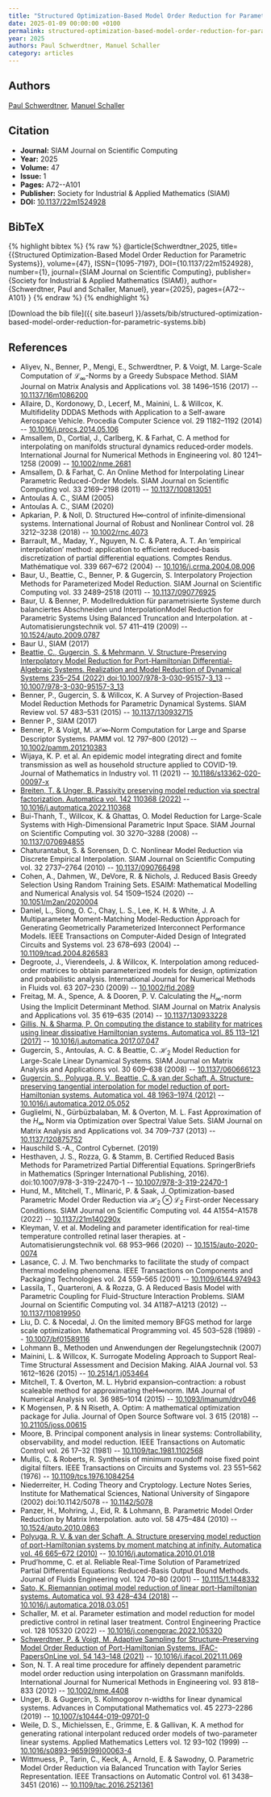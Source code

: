 ```yaml
---
title: "Structured Optimization-Based Model Order Reduction for Parametric Systems"
date: 2025-01-09 00:00:00 +0100
permalink: structured-optimization-based-model-order-reduction-for-parametric-systems
year: 2025
authors: Paul Schwerdtner, Manuel Schaller
category: articles
---
```

 
## Authors
[Paul Schwerdtner](authors/paul-schwerdtner), [Manuel Schaller](authors/manuel-schaller)
 
## Citation
- **Journal:** SIAM Journal on Scientific Computing
- **Year:** 2025
- **Volume:** 47
- **Issue:** 1
- **Pages:** A72--A101
- **Publisher:** Society for Industrial & Applied Mathematics (SIAM)
- **DOI:** [10.1137/22m1524928](https://doi.org/10.1137/22m1524928)
 
## BibTeX
{% highlight bibtex %}
{% raw %}
@article{Schwerdtner_2025,
  title={{Structured Optimization-Based Model Order Reduction for Parametric Systems}},
  volume={47},
  ISSN={1095-7197},
  DOI={10.1137/22m1524928},
  number={1},
  journal={SIAM Journal on Scientific Computing},
  publisher={Society for Industrial & Applied Mathematics (SIAM)},
  author={Schwerdtner, Paul and Schaller, Manuel},
  year={2025},
  pages={A72--A101}
}
{% endraw %}
{% endhighlight %}
 
[Download the bib file]({{ site.baseurl }}/assets/bib/structured-optimization-based-model-order-reduction-for-parametric-systems.bib)
 
## References
- Aliyev, N., Benner, P., Mengi, E., Schwerdtner, P. & Voigt, M. Large-Scale Computation of $\mathcal{L}_\infty$-Norms by a Greedy Subspace Method. SIAM Journal on Matrix Analysis and Applications vol. 38 1496–1516 (2017) -- [10.1137/16m1086200](https://doi.org/10.1137/16m1086200)
- Allaire, D., Kordonowy, D., Lecerf, M., Mainini, L. & Willcox, K. Multifidelity DDDAS Methods with Application to a Self-aware Aerospace Vehicle. Procedia Computer Science vol. 29 1182–1192 (2014) -- [10.1016/j.procs.2014.05.106](https://doi.org/10.1016/j.procs.2014.05.106)
- Amsallem, D., Cortial, J., Carlberg, K. & Farhat, C. A method for interpolating on manifolds structural dynamics reduced‐order models. International Journal for Numerical Methods in Engineering vol. 80 1241–1258 (2009) -- [10.1002/nme.2681](https://doi.org/10.1002/nme.2681)
- Amsallem, D. & Farhat, C. An Online Method for Interpolating Linear Parametric Reduced-Order Models. SIAM Journal on Scientific Computing vol. 33 2169–2198 (2011) -- [10.1137/100813051](https://doi.org/10.1137/100813051)
- Antoulas A. C., SIAM (2005)
- Antoulas A. C., SIAM (2020)
- Apkarian, P. & Noll, D. Structured H∞‐control of infinite‐dimensional systems. International Journal of Robust and Nonlinear Control vol. 28 3212–3238 (2018) -- [10.1002/rnc.4073](https://doi.org/10.1002/rnc.4073)
- Barrault, M., Maday, Y., Nguyen, N. C. & Patera, A. T. An ‘empirical interpolation’ method: application to efficient reduced-basis discretization of partial differential equations. Comptes Rendus. Mathématique vol. 339 667–672 (2004) -- [10.1016/j.crma.2004.08.006](https://doi.org/10.1016/j.crma.2004.08.006)
- Baur, U., Beattie, C., Benner, P. & Gugercin, S. Interpolatory Projection Methods for Parameterized Model Reduction. SIAM Journal on Scientific Computing vol. 33 2489–2518 (2011) -- [10.1137/090776925](https://doi.org/10.1137/090776925)
- Baur, U. & Benner, P. Modellreduktion für parametrisierte Systeme durch balanciertes Abschneiden und InterpolationModel Reduction for Parametric Systems Using Balanced Truncation and Interpolation. at - Automatisierungstechnik vol. 57 411–419 (2009) -- [10.1524/auto.2009.0787](https://doi.org/10.1524/auto.2009.0787)
- Baur U., SIAM (2017)
- [Beattie, C., Gugercin, S. & Mehrmann, V. Structure-Preserving Interpolatory Model Reduction for Port-Hamiltonian Differential-Algebraic Systems. Realization and Model Reduction of Dynamical Systems 235–254 (2022) doi:10.1007/978-3-030-95157-3_13](structure-preserving-interpolatory-model-reduction-for-port-hamiltonian-differential-algebraic-systems) -- [10.1007/978-3-030-95157-3_13](https://doi.org/10.1007/978-3-030-95157-3_13)
- Benner, P., Gugercin, S. & Willcox, K. A Survey of Projection-Based Model Reduction Methods for Parametric Dynamical Systems. SIAM Review vol. 57 483–531 (2015) -- [10.1137/130932715](https://doi.org/10.1137/130932715)
- Benner P., SIAM (2017)
- Benner, P. & Voigt, M. ℋ∞‐Norm Computation for Large and Sparse Descriptor Systems. PAMM vol. 12 797–800 (2012) -- [10.1002/pamm.201210383](https://doi.org/10.1002/pamm.201210383)
- Wijaya, K. P. et al. An epidemic model integrating direct and fomite transmission as well as household structure applied to COVID-19. Journal of Mathematics in Industry vol. 11 (2021) -- [10.1186/s13362-020-00097-x](https://doi.org/10.1186/s13362-020-00097-x)
- [Breiten, T. & Unger, B. Passivity preserving model reduction via spectral factorization. Automatica vol. 142 110368 (2022)](passivity-preserving-model-reduction-via-spectral-factorization) -- [10.1016/j.automatica.2022.110368](https://doi.org/10.1016/j.automatica.2022.110368)
- Bui-Thanh, T., Willcox, K. & Ghattas, O. Model Reduction for Large-Scale Systems with High-Dimensional Parametric Input Space. SIAM Journal on Scientific Computing vol. 30 3270–3288 (2008) -- [10.1137/070694855](https://doi.org/10.1137/070694855)
- Chaturantabut, S. & Sorensen, D. C. Nonlinear Model Reduction via Discrete Empirical Interpolation. SIAM Journal on Scientific Computing vol. 32 2737–2764 (2010) -- [10.1137/090766498](https://doi.org/10.1137/090766498)
- Cohen, A., Dahmen, W., DeVore, R. & Nichols, J. Reduced Basis Greedy Selection Using Random Training Sets. ESAIM: Mathematical Modelling and Numerical Analysis vol. 54 1509–1524 (2020) -- [10.1051/m2an/2020004](https://doi.org/10.1051/m2an/2020004)
- Daniel, L., Siong, O. C., Chay, L. S., Lee, K. H. & White, J. A Multiparameter Moment-Matching Model-Reduction Approach for Generating Geometrically Parameterized Interconnect Performance Models. IEEE Transactions on Computer-Aided Design of Integrated Circuits and Systems vol. 23 678–693 (2004) -- [10.1109/tcad.2004.826583](https://doi.org/10.1109/tcad.2004.826583)
- Degroote, J., Vierendeels, J. & Willcox, K. Interpolation among reduced‐order matrices to obtain parameterized models for design, optimization and probabilistic analysis. International Journal for Numerical Methods in Fluids vol. 63 207–230 (2009) -- [10.1002/fld.2089](https://doi.org/10.1002/fld.2089)
- Freitag, M. A., Spence, A. & Dooren, P. V. Calculating the $H_{\infty}$-norm Using the Implicit Determinant Method. SIAM Journal on Matrix Analysis and Applications vol. 35 619–635 (2014) -- [10.1137/130933228](https://doi.org/10.1137/130933228)
- [Gillis, N. & Sharma, P. On computing the distance to stability for matrices using linear dissipative Hamiltonian systems. Automatica vol. 85 113–121 (2017)](on-computing-the-distance-to-stability-for-matrices-using-linear-dissipative-hamiltonian-systems) -- [10.1016/j.automatica.2017.07.047](https://doi.org/10.1016/j.automatica.2017.07.047)
- Gugercin, S., Antoulas, A. C. & Beattie, C. $\mathcal{H}_2$ Model Reduction for Large-Scale Linear Dynamical Systems. SIAM Journal on Matrix Analysis and Applications vol. 30 609–638 (2008) -- [10.1137/060666123](https://doi.org/10.1137/060666123)
- [Gugercin, S., Polyuga, R. V., Beattie, C. & van der Schaft, A. Structure-preserving tangential interpolation for model reduction of port-Hamiltonian systems. Automatica vol. 48 1963–1974 (2012)](structure-preserving-tangential-interpolation-for-model-reduction-of-port-hamiltonian-systems) -- [10.1016/j.automatica.2012.05.052](https://doi.org/10.1016/j.automatica.2012.05.052)
- Guglielmi, N., Gürbüzbalaban, M. & Overton, M. L. Fast Approximation of the $H_\infty$ Norm via Optimization over Spectral Value Sets. SIAM Journal on Matrix Analysis and Applications vol. 34 709–737 (2013) -- [10.1137/120875752](https://doi.org/10.1137/120875752)
- Hauschild S.-A., Control Cybernet. (2019)
- Hesthaven, J. S., Rozza, G. & Stamm, B. Certified Reduced Basis Methods for Parametrized Partial Differential Equations. SpringerBriefs in Mathematics (Springer International Publishing, 2016). doi:10.1007/978-3-319-22470-1 -- [10.1007/978-3-319-22470-1](https://doi.org/10.1007/978-3-319-22470-1)
- Hund, M., Mitchell, T., Mlinarić, P. & Saak, J. Optimization-based Parametric Model Order Reduction via ${ {\mathcal{H}_2} \otimes {\mathcal{L}_2} }$ First-order Necessary Conditions. SIAM Journal on Scientific Computing vol. 44 A1554–A1578 (2022) -- [10.1137/21m140290x](https://doi.org/10.1137/21m140290x)
- Kleyman, V. et al. Modeling and parameter identification for real-time temperature controlled retinal laser therapies. at - Automatisierungstechnik vol. 68 953–966 (2020) -- [10.1515/auto-2020-0074](https://doi.org/10.1515/auto-2020-0074)
- Lasance, C. J. M. Two benchmarks to facilitate the study of compact thermal modeling phenomena. IEEE Transactions on Components and Packaging Technologies vol. 24 559–565 (2001) -- [10.1109/6144.974943](https://doi.org/10.1109/6144.974943)
- Lassila, T., Quarteroni, A. & Rozza, G. A Reduced Basis Model with Parametric Coupling for Fluid-Structure Interaction Problems. SIAM Journal on Scientific Computing vol. 34 A1187–A1213 (2012) -- [10.1137/110819950](https://doi.org/10.1137/110819950)
- Liu, D. C. & Nocedal, J. On the limited memory BFGS method for large scale optimization. Mathematical Programming vol. 45 503–528 (1989) -- [10.1007/bf01589116](https://doi.org/10.1007/bf01589116)
- Lohmann B., Methoden und Anwendungen der Regelungstechnik (2007)
- Mainini, L. & Willcox, K. Surrogate Modeling Approach to Support Real-Time Structural Assessment and Decision Making. AIAA Journal vol. 53 1612–1626 (2015) -- [10.2514/1.j053464](https://doi.org/10.2514/1.j053464)
- Mitchell, T. & Overton, M. L. Hybrid expansion–contraction: a robust scaleable method for approximating theH∞norm. IMA Journal of Numerical Analysis vol. 36 985–1014 (2015) -- [10.1093/imanum/drv046](https://doi.org/10.1093/imanum/drv046)
- K Mogensen, P. & N Riseth, A. Optim: A mathematical optimization package for Julia. Journal of Open Source Software vol. 3 615 (2018) -- [10.21105/joss.00615](https://doi.org/10.21105/joss.00615)
- Moore, B. Principal component analysis in linear systems: Controllability, observability, and model reduction. IEEE Transactions on Automatic Control vol. 26 17–32 (1981) -- [10.1109/tac.1981.1102568](https://doi.org/10.1109/tac.1981.1102568)
- Mullis, C. & Roberts, R. Synthesis of minimum roundoff noise fixed point digital filters. IEEE Transactions on Circuits and Systems vol. 23 551–562 (1976) -- [10.1109/tcs.1976.1084254](https://doi.org/10.1109/tcs.1976.1084254)
- Niederreiter, H. Coding Theory and Cryptology. Lecture Notes Series, Institute for Mathematical Sciences, National University of Singapore (2002) doi:10.1142/5078 -- [10.1142/5078](https://doi.org/10.1142/5078)
- Panzer, H., Mohring, J., Eid, R. & Lohmann, B. Parametric Model Order Reduction by Matrix Interpolation. auto vol. 58 475–484 (2010) -- [10.1524/auto.2010.0863](https://doi.org/10.1524/auto.2010.0863)
- [Polyuga, R. V. & van der Schaft, A. Structure preserving model reduction of port-Hamiltonian systems by moment matching at infinity. Automatica vol. 46 665–672 (2010)](structure-preserving-model-reduction-of-port-hamiltonian-systems-by-moment-matching-at-infinity) -- [10.1016/j.automatica.2010.01.018](https://doi.org/10.1016/j.automatica.2010.01.018)
- Prud’homme, C. et al. Reliable Real-Time Solution of Parametrized Partial Differential Equations: Reduced-Basis Output Bound Methods. Journal of Fluids Engineering vol. 124 70–80 (2001) -- [10.1115/1.1448332](https://doi.org/10.1115/1.1448332)
- [Sato, K. Riemannian optimal model reduction of linear port-Hamiltonian systems. Automatica vol. 93 428–434 (2018)](riemannian-optimal-model-reduction-of-linear-port-hamiltonian-systems) -- [10.1016/j.automatica.2018.03.051](https://doi.org/10.1016/j.automatica.2018.03.051)
- Schaller, M. et al. Parameter estimation and model reduction for model predictive control in retinal laser treatment. Control Engineering Practice vol. 128 105320 (2022) -- [10.1016/j.conengprac.2022.105320](https://doi.org/10.1016/j.conengprac.2022.105320)
- [Schwerdtner, P. & Voigt, M. Adaptive Sampling for Structure-Preserving Model Order Reduction of Port-Hamiltonian Systems. IFAC-PapersOnLine vol. 54 143–148 (2021)](adaptive-sampling-for-structure-preserving-model-order-reduction-of-port-hamiltonian-systems) -- [10.1016/j.ifacol.2021.11.069](https://doi.org/10.1016/j.ifacol.2021.11.069)
- Son, N. T. A real time procedure for affinely dependent parametric model order reduction using interpolation on Grassmann manifolds. International Journal for Numerical Methods in Engineering vol. 93 818–833 (2012) -- [10.1002/nme.4408](https://doi.org/10.1002/nme.4408)
- Unger, B. & Gugercin, S. Kolmogorov n-widths for linear dynamical systems. Advances in Computational Mathematics vol. 45 2273–2286 (2019) -- [10.1007/s10444-019-09701-0](https://doi.org/10.1007/s10444-019-09701-0)
- Weile, D. S., Michielssen, E., Grimme, E. & Gallivan, K. A method for generating rational interpolant reduced order models of two-parameter linear systems. Applied Mathematics Letters vol. 12 93–102 (1999) -- [10.1016/s0893-9659(99)00063-4](https://doi.org/10.1016/s0893-9659(99)00063-4)
- Wittmuess, P., Tarin, C., Keck, A., Arnold, E. & Sawodny, O. Parametric Model Order Reduction via Balanced Truncation with Taylor Series Representation. IEEE Transactions on Automatic Control vol. 61 3438–3451 (2016) -- [10.1109/tac.2016.2521361](https://doi.org/10.1109/tac.2016.2521361)

